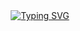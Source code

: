 <div align="center">
    <a href="https://blog.sunguoqi.com/">
      <img src="https://readme-typing-svg.demolab.com?font=Fira+Code&pause=1000&width=435&lines=console.log(%22Hello%2C%20World%22);前端笨鸟 welcome!&center=true&size=27" alt="Typing SVG" />
    </a>
  </div>

